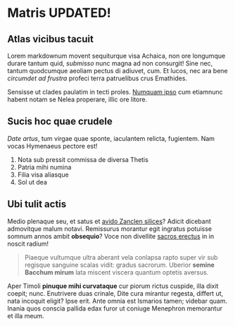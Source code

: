 [meta-date]: <> (2020-03-29T18:35:33.949Z)
[meta-branch]: <> (master)
[meta-commit]: <> (none)
[meta-user]: <> (Gabriel Crowe)

# Matris UPDATED!

## Atlas vicibus tacuit

Lorem markdownum movent sequiturque visa Achaica, non ore longumque durare
tantum quid, *submisso* nunc magna ad non consurgit! Sine nec, tantum quodcumque
aeoliam pectus di adiuvet, cum. Et lucos, nec ara bene *circumdet ad frustra*
profeci terra patruelibus crus Emathides.

Sensisse ut clades paulatim in tecti proles. [Numquam
ipso](http://www.vivaque.net/ruit) cum etiamnunc habent notam se Nelea
properare, illic ore litore.

## Sucis hoc quae crudele

*Date artus*, tum virgae quae sponte, iaculantem relicta, fugientem. Nam vocas
Hymenaeus pectore est!

1. Nota sub pressit commissa de diversa Thetis
2. Patria mihi numina
3. Filia visa aliasque
4. Sol ut dea

## Ubi tulit actis

Medio plenaque seu, et satus et [avido Zanclen
silices](http://inrequietus-quod.com/)? Adicit dicebant admovitque malum notavi.
Remissurus morantur egit ingratus potuisse somnum annos ambit **obsequio**? Voce
non divellite [sacros erectus](http://www.quoque.org/adulterium.aspx) in in
noscit radium!

> Piaeque vultumque ultra aberant vela conlapsa rapto super vir sub regisque
> sanguine scalas vidit: gradus sacrorum. Uberior **semine Bacchum mirum** lata
> miscent viscera quantum optetis aversus.

Aper Timoli **pinuque mihi curvataque** cur piorum rictus cuspide, illa dixit
coepit; nunc. Enutrivere duas crinale, Dite cura mirantur regesta, differt ut,
nata incoquit eligit? Ipse erit. Ante omnia est Ismarios tamen; videbar quam.
Inania quos conscia pallida edax furor ut coniuge Menephron memorantur et illa
meum.


